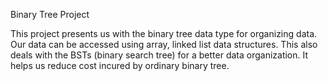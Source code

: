 Binary Tree Project

This project presents us with the binary tree data type for organizing data.
Our data can be accessed using array, linked list data structures.
This also deals with the BSTs (binary search tree) for a better data organization.
It helps us reduce cost incured by ordinary binary tree.
